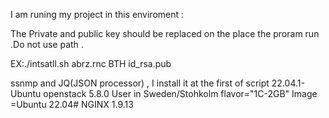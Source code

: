 I am runing my project in this enviroment :


The Private and public key should be replaced on the place the proram run .Do not use path .


EX:./intsatll.sh abrz.rnc BTH id_rsa.pub


ssnmp and JQ(JSON processor) , I install it at the first of script
22.04.1-Ubuntu
openstack 5.8.0
User in Sweden/Stohkolm
flavor="1C-2GB"
Image =Ubuntu 22.04# 
NGINX 1.9.13 
